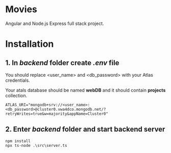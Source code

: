 # Movies

Angular and Node.js Express full stack project.

# Installation

## 1. In _backend_ folder create _.env_ file

You should replace <user_name> and <db_password> with your Atlas credentials.

Your atals database should be named **webDB** and it should contain **projects** collection.

```
ATLAS_URI="mongodb+srv://<user_name>:<db_password>@cluster0.vwa4dco.mongodb.net/?retryWrites=true&w=majority&appName=Cluster0"
```

## 2. Enter _backend_ folder and start backend server

```
npm install
npx ts-node .\src\server.ts
```
